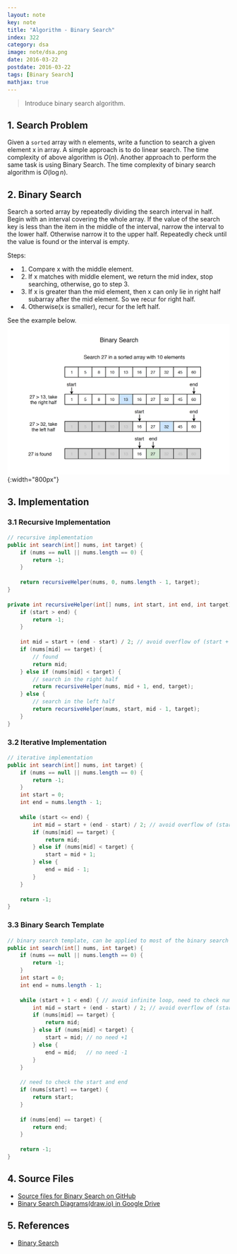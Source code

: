 ```yaml
---
layout: note
key: note
title: "Algorithm - Binary Search"
index: 322
category: dsa
image: note/dsa.png
date: 2016-03-22
postdate: 2016-03-22
tags: [Binary Search]
mathjax: true
---
```


> Introduce binary search algorithm.

## 1. Search Problem
Given a `sorted` array with n elements, write a function to search a given element x in array. A simple approach is to do linear search. The time complexity of above algorithm is $O(n)$. Another approach to perform the same task is using Binary Search. The time complexity of binary search algorithm is $O(\log{}n)$.

## 2. Binary Search
Search a sorted array by repeatedly dividing the search interval in half. Begin with an interval covering the whole array. If the value of the search key is less than the item in the middle of the interval, narrow the interval to the lower half. Otherwise narrow it to the upper half. Repeatedly check until the value is found or the interval is empty.

Steps:
* 1) Compare x with the middle element.
* 2) If x matches with middle element, we return the mid index, stop searching, otherwise, go to step 3.
* 3) If x is greater than the mid element, then x can only lie in right half subarray after the mid element. So we recur for right half.
* 4) Otherwise(x is smaller), recur for the left half.

See the example below.
![image](/public/notes/algorithm-binary-search/binarysearch.png){:width="800px"}

## 3. Implementation
### 3.1 Recursive Implementation
```java
// recursive implementation
public int search(int[] nums, int target) {
    if (nums == null || nums.length == 0) {
        return -1;
    }

    return recursiveHelper(nums, 0, nums.length - 1, target);
}

private int recursiveHelper(int[] nums, int start, int end, int target) {
    if (start > end) {
        return -1;
    }

    int mid = start + (end - start) / 2; // avoid overflow of (start + end) / 2
    if (nums[mid] == target) {
        // found
        return mid;
    } else if (nums[mid] < target) {
        // search in the right half
        return recursiveHelper(nums, mid + 1, end, target);
    } else {
        // search in the left half
        return recursiveHelper(nums, start, mid - 1, target);
    }
}
```
### 3.2 Iterative Implementation
```java
// iterative implementation
public int search(int[] nums, int target) {
    if (nums == null || nums.length == 0) {
        return -1;
    }
    int start = 0;
    int end = nums.length - 1;

    while (start <= end) {
        int mid = start + (end - start) / 2; // avoid overflow of (start + end) / 2
        if (nums[mid] == target) {
            return mid;
        } else if (nums[mid] < target) {
            start = mid + 1;
        } else {
            end = mid - 1;
        }
    }

    return -1;
}
```
### 3.3 Binary Search Template
```java
// binary search template, can be applied to most of the binary search problems
public int search(int[] nums, int target) {
    if (nums == null || nums.length == 0) {
        return -1;
    }
    int start = 0;
    int end = nums.length - 1;

    while (start + 1 < end) { // avoid infinite loop, need to check nums[start] and nums[end] after the while loop
        int mid = start + (end - start) / 2; // avoid overflow of (start + end) / 2
        if (nums[mid] == target) {
            return mid;
        } else if (nums[mid] < target) {
            start = mid; // no need +1
        } else {
            end = mid;   // no need -1
        }
    }

    // need to check the start and end
    if (nums[start] == target) {
        return start;
    }

    if (nums[end] == target) {
        return end;
    }

    return -1;
}
```

## 4. Source Files
* [Source files for Binary Search on GitHub](https://github.com/jojozhuang/dsa-java/tree/master/alg-binary-search)
* [Binary Search Diagrams(draw.io) in Google Drive](https://drive.google.com/file/d/1kFOgd-Xf944qt2zqupqd7-eHG7C237si/view?usp=sharing)

## 5. References
* [Binary Search](https://www.geeksforgeeks.org/binary-search/)
